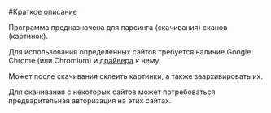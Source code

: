 #Краткое описание

Программа предназначена для парсинга (скачивания) сканов (картинок).

Для использования определенных сайтов требуется наличие Google Chrome (или Chromium) и [драйвера]( https://chromedriver.chromium.org/downloads) к нему.

Может после скачивания склеить картинки, а также заархивировать их.

Для скачивания с некоторых сайтов может потребоваться предварительная авторизация на этих сайтах. 